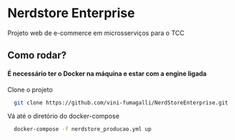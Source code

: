 
# Nerdstore Enterprise

Projeto web de e-commerce em microsserviços para o TCC


## Como rodar?

#### É necessário ter o Docker na máquina e estar com a engine ligada

Clone o projeto

```bash
  git clone https://github.com/vini-fumagalli/NerdStoreEnterprise.git
```

Vá até o diretório do docker-compose

```bash
  docker-compose -f nerdstore_producao.yml up
```

